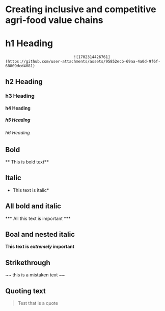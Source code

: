 # Creating inclusive and competitive agri-food value chains

# h1 Heading

                                  ![1702314426761](https://github.com/user-attachments/assets/95852ecb-69aa-4a0d-9f6f-68809dcd4081)

## h2 Heading
### h3 Heading
#### h4 Heading
##### h5 Heading
###### h6 Heading


## Bold
** This is bold text**

## Italic 
* This text is italic*

## All bold and italic
*** All this text is important ***

## Boal and nested italic
**This text is _extremely_ important**

## Strikethrough

~~ this is a mistaken text ~~

## Quoting text 
> Test that is a quote

<!DOCTYPE html>
<html>
	<head>
		<meta charset="UTF-8"> 
		<link rel="stylesheet" href="greeting.css">
		<link rel="shortcut icon" type="image/png" href="/Users/niko.strongioglou/Sites/tonyflow/favicon.png"/>
		<script src="https://ajax.googleapis.com/ajax/libs/jquery/1.11.3/jquery.min.js"></script>
		<link rel="stylesheet" href="https://maxcdn.bootstrapcdn.com/bootstrap/3.3.5/css/bootstrap.min.css">
		<link href='https://fonts.googleapis.com/css?family=Source+Code+Pro' rel='stylesheet' type='text/css'>
		<script type="text/javascript">
			$(document).ready(function(){


				var code=$(".toBeDisplayed");

				function makeCodeAppear(element){
					var i;
					for(var i=0;i<code.length;i++){
						doAppear(i);
					}
				}

				function doAppear(i){
					var x=code[i];
					setTimeout(function(){
						$(x).fadeIn(50);
					},300+i*50);
				}

				makeCodeAppear();

			});
		</script>
	</head>
	
	<body>

			<div class="wrapper">
				<div class="row" style="padding-top: 150px; text-align:center;">
					<div class="col-md-12 col-sm-12 col-xs-12">
						<header><a href="main.html"><h1>Niko Strongioglou</h1></a></header>
						<p>Software Engineer</p>
					</div>
				</div>	
				
				<hr>
				
				<div id="separator">
					
				</div>

				<div class="row" >
					<div class="col-md-4 col-sm-4 col-xs-4 col-md-offset-4 col-sm-offset-4 col-xs-offset-4" style="font-family: 'Source Code Pro'">
						<p style="margin:0"><span style="color: orange">
							<span class="toBeDisplayed">b</span><span class="toBeDisplayed">o</span><span class="toBeDisplayed">o</span><span class="toBeDisplayed">l</span><span class="toBeDisplayed">e</span><span class="toBeDisplayed">a</span><span class="toBeDisplayed">n</span>
							</span>
							<span style="color: blue">
								<span class="toBeDisplayed">w</span><span class="toBeDisplayed">i</span><span class="toBeDisplayed">l</span><span class="toBeDisplayed">l</span><span class="toBeDisplayed">i</span><span class="toBeDisplayed">n</span><span class="toBeDisplayed">g</span><span class="toBeDisplayed">T</span><span class="toBeDisplayed">o</span><span class="toBeDisplayed">K</span><span class="toBeDisplayed">n</span><span class="toBeDisplayed">o</span><span class="toBeDisplayed">w</span><span class="toBeDisplayed">M</span><span class="toBeDisplayed">o</span><span class="toBeDisplayed">r</span><span class="toBeDisplayed">e</span>
							</span> <span class="toBeDisplayed">=</span> 
							<span style="color: red">
								<span class="toBeDisplayed">t</span><span class="toBeDisplayed">r</span><span class="toBeDisplayed">u</span><span class="toBeDisplayed">e</span></span><span class="toBeDisplayed">;</span> <br>

								<span class="toBeDisplayed">i</span><span class="toBeDisplayed">f</span><span class="toBeDisplayed"> </span><span class="toBeDisplayed">(</span><span class="toBeDisplayed"> </span><span style="color: blue"><span class="toBeDisplayed">w</span><span class="toBeDisplayed">i</span><span class="toBeDisplayed">l</span><span class="toBeDisplayed">l</span><span class="toBeDisplayed">i</span><span class="toBeDisplayed">n</span><span class="toBeDisplayed">g</span><span class="toBeDisplayed">T</span><span class="toBeDisplayed">o</span><span class="toBeDisplayed">K</span><span class="toBeDisplayed">n</span><span class="toBeDisplayed">o</span><span class="toBeDisplayed">w</span><span class="toBeDisplayed">M</span><span class="toBeDisplayed">o</span><span class="toBeDisplayed">r</span><span class="toBeDisplayed">e</span></span><span class="toBeDisplayed"> </span><span class="toBeDisplayed">)</span><span class="toBeDisplayed"></span><span class="toBeDisplayed">{</span>
						<br>
						<a href="main.html" style="margin:0"><p style="text-indent:3em; margin:0"><strong style="color: purple">
							<span class="toBeDisplayed">t</span><span class="toBeDisplayed">h</span><span class="toBeDisplayed">i</span><span class="toBeDisplayed">s</span></strong><span class="toBeDisplayed">.</span><span id="enter"><span class="toBeDisplayed">e</span><span class="toBeDisplayed">n</span><span class="toBeDisplayed">t</span><span class="toBeDisplayed">e</span><span class="toBeDisplayed">r</span><span class="toBeDisplayed">(</span><span class="toBeDisplayed">)</span></span><span class="toBeDisplayed">;</span>
						</p></a> <br><span class="toBeDisplayed">}</span></p>				
					</div>
				</div>		
			</div>
			
		
	</body>
</html>


